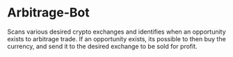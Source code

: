 # Arbitrage-Bot
Scans various desired crypto exchanges and identifies when an opportunity exists to arbitrage trade.
If an opportunity exists, its possible to then buy the currency, and send it to the desired exchange to be sold for profit.
